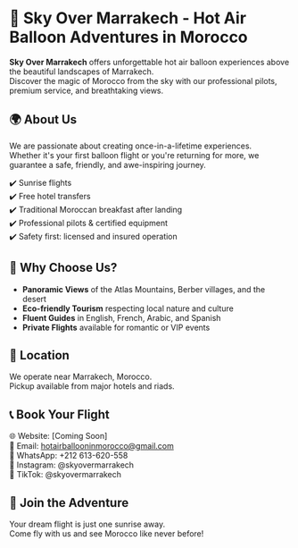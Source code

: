 # 🎈 Sky Over Marrakech - Hot Air Balloon Adventures in Morocco

**Sky Over Marrakech** offers unforgettable hot air balloon experiences above the beautiful landscapes of Marrakech.  
Discover the magic of Morocco from the sky with our professional pilots, premium service, and breathtaking views.

## 🌍 About Us

We are passionate about creating once-in-a-lifetime experiences.  
Whether it's your first balloon flight or you're returning for more, we guarantee a safe, friendly, and awe-inspiring journey.

✔️ Sunrise flights  
✔️ Free hotel transfers  
✔️ Traditional Moroccan breakfast after landing  
✔️ Professional pilots & certified equipment  
✔️ Safety first: licensed and insured operation  

## 📸 Why Choose Us?

- **Panoramic Views** of the Atlas Mountains, Berber villages, and the desert
- **Eco-friendly Tourism** respecting local nature and culture
- **Fluent Guides** in English, French, Arabic, and Spanish
- **Private Flights** available for romantic or VIP events

## 📍 Location

We operate near Marrakech, Morocco.  
Pickup available from major hotels and riads.

## 📞 Book Your Flight

🌐 Website: [Coming Soon]  
📧 Email: hotairballooninmorocco@gmail.com  
📱 WhatsApp: +212 613-620-558  
📍 Instagram: @skyovermarrakech  
📍 TikTok: @skyovermarrakech  

## 🚀 Join the Adventure

Your dream flight is just one sunrise away.  
Come fly with us and see Morocco like never before!
